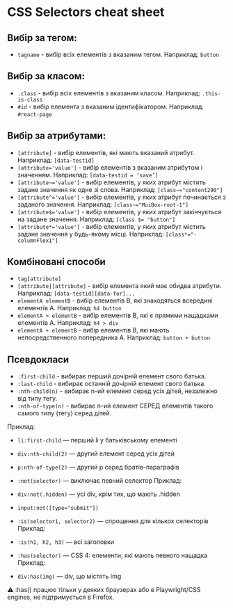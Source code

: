 # CSS Selectors cheat sheet

## Вибір за тегом:

- `tagname` - вибір всіх елементів з вказаним тегом. Наприклад: `button`

## Вибір за класом:

- `.class` - вибір всіх елементів з вказаним класом. Наприклад: `.this-is-class`
- `#id` - вибір елемента з вказаним ідентифікатором. Наприклад: `#react-page`

## Вибір за атрибутами:

- `[attribute]` - вибір елементів, які мають вказаний атрибут. Наприклад: `[data-testid]`
- `[attribute='value']` - вибір елементів з вказаним атрибутом і значенням. Наприклад: `[data-testid = ‘save’]`
- `[attribute~='value']` - вибір елементів, у яких атрибут містить задане значення як одне зі слова. Наприклад: `[class~="content290"]`
- `[attribute^='value']` - вибір елементів, у яких атрибут починається з заданого значення. Наприклад: `[class~="MuiBox-root-1"]`
- `[attribute$='value']` - вибір елементів, у яких атрибут закінчується на задане значення. Наприклад: `[class $= "button"]`
- `[attribute*='value']` - вибір елементів, у яких атрибут містить задане значення у будь-якому місці. Наприклад: `[class*="-columnFlex1"]`

## Комбіновані способи

- `tag[attribute]`
- `[attribute][attribute]` - вибір елемента який має обидва атрибути. Наприклад: `[data-testid][data-for]...`
- `elementA elementB` - вибір елементів B, які знаходяться всередині елементів A. Наприклад: `h4 button`
- `elementA > elementB` - вибір елементів B, які є прямими нащадками елементів A. Наприклад: `h4 > div`
- `elementA + elementB` - вибір елементів B, які мають непосредственного попередника A. Наприклад: `button + button`

## Псевдокласи

- `:first-child` - вибирає перший дочірній елемент свого батька.
- `:last-child` - вибирає останній дочірній елемент свого батька.
- `:nth-child(n)` - вибирає n-ий елемент серед усіх дітей, незалежно від типу тегу.
- `:nth-of-type(n)` - вибирає n-ий елемент СЕРЕД елементів такого самого типу (тегу) серед дітей.

Приклад:
- `li:first-child` — перший li у батьківському елементі
- `div:nth-child(2)` — другий елемент серед усіх дітей
- `p:nth-of-type(2)` — другий p серед братів-параграфів

- `:not(selector)` — виключає певний селектор
Приклад: 
- `div:not(.hidden)` — усі div, крім тих, що мають .hidden
- `input:not([type="submit"])`

- `:is(selector1, selector2)` — спрощення для кількох селекторів
Приклад:
- `:is(h1, h2, h3)` — всі заголовки

- `:has(selector)` — CSS 4: елементи, які мають певного нащадка
Приклад: 
- `div:has(img)` — div, що містять img

⚠️ :has() працює тільки у деяких браузерах або в Playwright/CSS engines, не підтримується в Firefox.